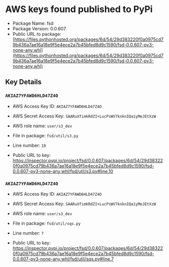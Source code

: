 # AWS keys found published to PyPi

* Package Name: fsd
* Package Version: 0.0.607
* Public URL to package: [https://files.pythonhosted.org/packages/6d/54/29d383220f0a0975cd79b436a7ae16a18e9f5e4ece2a7b45bfed8d9c1590/fsd-0.0.607-py3-none-any.whl](https://files.pythonhosted.org/packages/6d/54/29d383220f0a0975cd79b436a7ae16a18e9f5e4ece2a7b45bfed8d9c1590/fsd-0.0.607-py3-none-any.whl)

## Key Details

### `AKIAZ7YFAWD6HLD47Z4O`

* AWS Access Key ID: `AKIAZ7YFAWD6HLD47Z4O`
* AWS Secret Access Key: `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` 
* AWS role name: `user/s3_dev`
* File in package: `fsd/util/s3.py`
* Line number: `10`

* Public URL to key: https://inspector.pypi.io/project/fsd/0.0.607/packages/6d/54/29d383220f0a0975cd79b436a7ae16a18e9f5e4ece2a7b45bfed8d9c1590/fsd-0.0.607-py3-none-any.whl/fsd/util/s3.py#line.10



### `AKIAZ7YFAWD6HLD47Z4O`

* AWS Access Key ID: `AKIAZ7YFAWD6HLD47Z4O`
* AWS Secret Access Key: `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` 
* AWS role name: `user/s3_dev`
* File in package: `fsd/util/sqs.py`
* Line number: `7`

* Public URL to key: https://inspector.pypi.io/project/fsd/0.0.607/packages/6d/54/29d383220f0a0975cd79b436a7ae16a18e9f5e4ece2a7b45bfed8d9c1590/fsd-0.0.607-py3-none-any.whl/fsd/util/sqs.py#line.7


